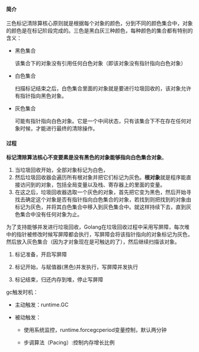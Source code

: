 #### 简介

三色标记清除算核心原则就是根据每个对象的颜色，分到不同的颜色集合中，对象的颜色是在标记阶段完成的。三色是黑白灰三种颜色，每种颜色的集合都有特别的含义：

- 黑色集合
    
    该集合下的对象没有引用任何白色对象（即该对象没有指针指向白色对象）
    
- 白色集合
    
    扫描标记结束之后，白色集合里面的对象就是要进行垃圾回收的，该对象允许有指针指向黑色对象。
    
- 灰色集合
    
    可能有指针指向白色对象。它是一个中间状态，只有该集合下不在存在任何对象时候，才能进行最终的清除操作。

#### 过程
**标记清除算法核心不变要素是没有黑色的对象能够指向白色集合对象**。

1. 当垃圾回收开始，全部对象标记为白色，
2. 然后垃圾回收器会遍历所有根对象并把它们标记为灰色。**根对象**就是程序能直接访问到的对象，包括全局变量以及栈、寄存器上的里面的变量。
3. 在这之后，垃圾回收器选取一个灰色的对象，首先把它变为黑色，然后开始寻找去确定这个对象是否有指针指向白色集合的对象，若找到则把找到的对象由标记为灰色，并将其白色集合中移入到灰色集合中。就这样持续下去，直到灰色集合中没有任何对象为止。

为了支持能够并发进行垃圾回收，Golang在垃圾回收过程中采用写屏障，每次堆中的指针被修改时候写屏障都会执行，写屏障会将该指针指向的对象标记为灰色，然后放入灰色集合（因为才对象现在是可触达的了），然后继续扫描该对象。



1. 标记准备，开启写屏障
    
2. 标记开始，与赋值器(黑色)并发执行，写屏障并发执行
    
3. 标记结束，归还内存到堆，停止写屏障
    

gc触发时机：

- 主动触发：runtime.GC
    
- 被动触发：
    
    - 使用系统监控，runtime.forcegcperiod变量控制，默认两分钟
        
    - 步调算法（Pacing）:控制内存增长比例

